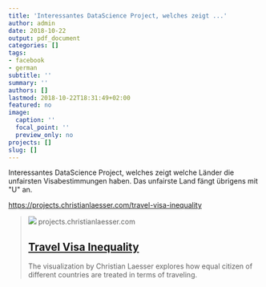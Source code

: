 ```yaml
---
title: 'Interessantes DataScience Project, welches zeigt ...'
author: admin
date: 2018-10-22
output: pdf_document
categories: []
tags:
- facebook
- german
subtitle: ''
summary: ''
authors: []
lastmod: 2018-10-22T18:31:49+02:00
featured: no
image:
  caption: ''
  focal_point: ''
  preview_only: no
projects: []
slug: []
---
```

Interessantes DataScience Project, welches zeigt welche Länder die unfairsten Visabestimmungen haben. Das unfairste Land fängt übrigens mit "U" an.

https://projects.christianlaesser.com/travel-visa-inequality
> [![](http://lab.datavis.club/travel-visa-inequality/img/travel-visa-inequality-og.jpg)](https://projects.christianlaesser.com/travel-visa-inequality)
> projects.christianlaesser.com
> ## [Travel Visa Inequality](https://projects.christianlaesser.com/travel-visa-inequality)
>
>The visualization by Christian Laesser explores how equal citizen of different countries are treated in terms of traveling.

